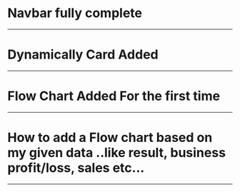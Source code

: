 # Navbar fully complete
_______________________________
# Dynamically Card Added
_______________________________
# Flow Chart Added For the first time
_______________________________
# How to add a Flow chart based on my given data ..like result, business profit/loss, sales etc...
______________________________
